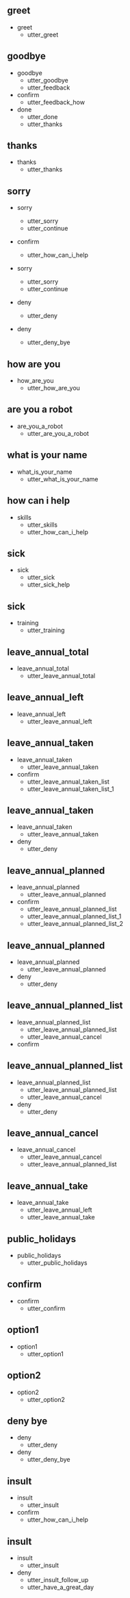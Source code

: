 ## greet
* greet
  - utter_greet

## goodbye
* goodbye
  - utter_goodbye
  - utter_feedback
* confirm
  - utter_feedback_how
* done
  - utter_done
  - utter_thanks

## thanks
* thanks
  - utter_thanks

## sorry
* sorry
  - utter_sorry
  - utter_continue
* confirm
  - utter_how_can_i_help

* sorry
  - utter_sorry
  - utter_continue
* deny  
  - utter_deny
* deny  
  - utter_deny_bye

## how are you
* how_are_you
  - utter_how_are_you

## are you a robot
* are_you_a_robot
  - utter_are_you_a_robot

## what is your name
* what_is_your_name
  - utter_what_is_your_name

## how can i help
* skills
  - utter_skills
  - utter_how_can_i_help

## sick
* sick
  - utter_sick
  - utter_sick_help

## sick
* training
  - utter_training

## leave_annual_total
* leave_annual_total
  - utter_leave_annual_total

## leave_annual_left
* leave_annual_left
  - utter_leave_annual_left

## leave_annual_taken
* leave_annual_taken
  - utter_leave_annual_taken
* confirm
  - utter_leave_annual_taken_list
  - utter_leave_annual_taken_list_1

## leave_annual_taken
* leave_annual_taken
  - utter_leave_annual_taken
* deny
  - utter_deny

## leave_annual_planned
* leave_annual_planned
  - utter_leave_annual_planned
* confirm  
  - utter_leave_annual_planned_list
  - utter_leave_annual_planned_list_1
  - utter_leave_annual_planned_list_2

## leave_annual_planned
* leave_annual_planned
  - utter_leave_annual_planned
* deny  
  - utter_deny

## leave_annual_planned_list
* leave_annual_planned_list
  - utter_leave_annual_planned_list
  - utter_leave_annual_cancel
* confirm

## leave_annual_planned_list
* leave_annual_planned_list
  - utter_leave_annual_planned_list
  - utter_leave_annual_cancel
* deny  
  - utter_deny

## leave_annual_cancel
* leave_annual_cancel
  - utter_leave_annual_cancel
  - utter_leave_annual_planned_list

## leave_annual_take
* leave_annual_take
  - utter_leave_annual_left
  - utter_leave_annual_take

## public_holidays
* public_holidays
  - utter_public_holidays

## confirm
* confirm
  - utter_confirm

## option1
* option1
  - utter_option1

## option2
* option2
  - utter_option2

## deny bye
* deny  
  - utter_deny
* deny  
  - utter_deny_bye

## insult
* insult
  - utter_insult
* confirm   
  - utter_how_can_i_help

## insult
* insult
  - utter_insult
* deny
  - utter_insult_follow_up
  - utter_have_a_great_day

